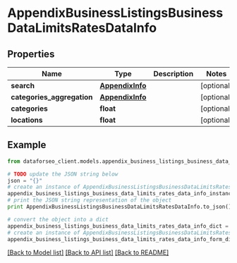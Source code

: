 # AppendixBusinessListingsBusinessDataLimitsRatesDataInfo


## Properties

Name | Type | Description | Notes
------------ | ------------- | ------------- | -------------
**search** | [**AppendixInfo**](AppendixInfo.md) |  | [optional] 
**categories_aggregation** | [**AppendixInfo**](AppendixInfo.md) |  | [optional] 
**categories** | **float** |  | [optional] 
**locations** | **float** |  | [optional] 

## Example

```python
from dataforseo_client.models.appendix_business_listings_business_data_limits_rates_data_info import AppendixBusinessListingsBusinessDataLimitsRatesDataInfo

# TODO update the JSON string below
json = "{}"
# create an instance of AppendixBusinessListingsBusinessDataLimitsRatesDataInfo from a JSON string
appendix_business_listings_business_data_limits_rates_data_info_instance = AppendixBusinessListingsBusinessDataLimitsRatesDataInfo.from_json(json)
# print the JSON string representation of the object
print AppendixBusinessListingsBusinessDataLimitsRatesDataInfo.to_json()

# convert the object into a dict
appendix_business_listings_business_data_limits_rates_data_info_dict = appendix_business_listings_business_data_limits_rates_data_info_instance.to_dict()
# create an instance of AppendixBusinessListingsBusinessDataLimitsRatesDataInfo from a dict
appendix_business_listings_business_data_limits_rates_data_info_form_dict = appendix_business_listings_business_data_limits_rates_data_info.from_dict(appendix_business_listings_business_data_limits_rates_data_info_dict)
```
[[Back to Model list]](../README.md#documentation-for-models) [[Back to API list]](../README.md#documentation-for-api-endpoints) [[Back to README]](../README.md)


